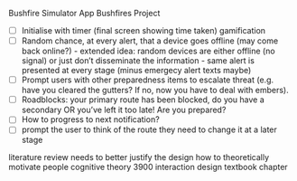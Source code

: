 Bushfire Simulator App
Bushfires Project

- [ ] Initialise with timer (final screen showing time taken) gamification
- [ ] Random chance, at every alert, that a device goes offline (may come back online?) - extended idea: random devices are either offline (no signal) or just don’t disseminate the information - same alert is presented at every stage (minus emergecy alert texts maybe)
- [ ] Prompt users with other preparedness items to escalate threat (e.g. have you cleared the gutters? If no, now you have to deal with embers).
- [ ] Roadblocks: your primary route has been blocked, do you have a secondary OR you’ve left it too late! Are you prepared?
- [ ] How to progress to next notification?
- [ ] prompt the user to think of the route they need to change it at a later stage

literature review needs to better justify the design
how to theoretically motivate people cognitive theory 3900 interaction design textbook chapter
